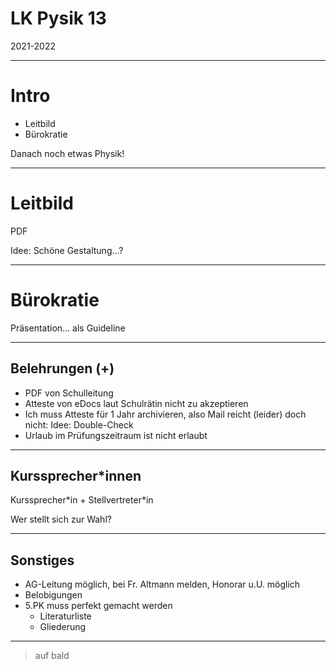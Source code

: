 # LK Pysik 13

2021-2022

---

# Intro

* Leitbild
* Bürokratie

Danach noch etwas Physik!

---

# Leitbild

PDF

Idee: Schöne Gestaltung...?

---

# Bürokratie

Präsentation... als Guideline

---

## Belehrungen (+)

* PDF von Schulleitung
* Atteste von eDocs laut Schulrätin nicht zu akzeptieren
* Ich muss Atteste für 1 Jahr archivieren, also Mail reicht (leider) doch nicht: Idee: Double-Check
* Urlaub im Prüfungszeitraum ist nicht erlaubt

---

## Kurssprecher*innen

Kurssprecher\*in + Stellvertreter\*in

Wer stellt sich zur Wahl?

---

## Sonstiges

* AG-Leitung möglich, bei Fr. Altmann melden, Honorar u.U. möglich
* Belobigungen
* 5.PK muss perfekt gemacht werden
	* Literaturliste
	* Gliederung

---

> auf bald

